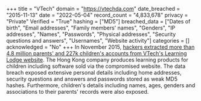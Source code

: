 +++
title = "VTech"
domain = "https://vtechda.com"
date_breached = "2015-11-13"
date = "2022-05-04"
record_count = "4,833,678"
privacy = "Private"
Verified = "True"
hashing = ["MD5"]
breached_data = ["Dates of birth", "Email addresses", "Family members' names", "Genders", "IP addresses", "Names", "Passwords", "Physical addresses", "Security questions and answers", "Usernames", "Website activity"]
categories = []
acknowledged = "No"
+++
In November 2015, <a href="http://www.troyhunt.com/2015/11/when-children-are-breached-inside.html" target="_blank" rel="noopener">hackers extracted more than 4.8 million parents' and 227k children's accounts from VTech's Learning Lodge website</a>. The Hong Kong company produces learning products for children including software sold via the compromised website. The data breach exposed extensive personal details including home addresses, security questions and answers and passwords stored as weak MD5 hashes. Furthermore, children's details including names, ages, genders and associations to their parents' records were also exposed.

